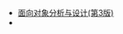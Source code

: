 - [面向对象分析与设计(第3版)](http://img.zongqilive.cn/%E9%9D%A2%E5%90%91%E5%AF%B9%E8%B1%A1%E5%88%86%E6%9E%90%E4%B8%8E%E8%AE%BE%E8%AE%A1%28%E7%AC%AC3%E7%89%88%29.pdf)
- 